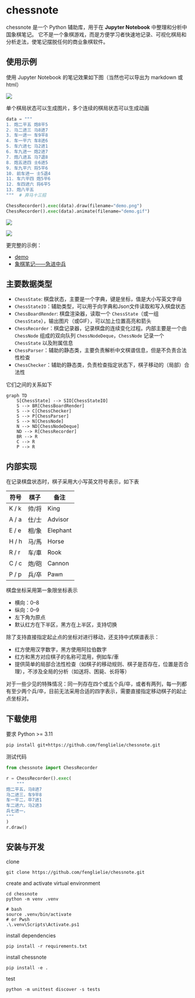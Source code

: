 # chessnote

chessnote 是一个 Python 辅助库，用于在 **Jupyter Notebook** 中整理和分析中国象棋笔记。
它不是一个象棋游戏，而是方便学习者快速地记录、可视化棋局和分析走法，使笔记摆脱任何的商业象棋软件。

## 使用示例

使用 Jupyter Notebook 的笔记效果如下图（当然也可以导出为 markdown 或 html）

![](./images/example.png)

单个棋局状态可以生成图片，多个连续的棋局状态可以生成动画

```python
data = """
1. 炮二平五 炮8平5
2. 马二进三 马8进7
3. 车一进一 车9平8
4. 车一平六 车8进6
5. 车六进七 马2进1
6. 车九进一 炮2进7
7. 炮八进五 马7退8
8. 炮五进四 士6进5
9. 车九平六 将5平6
10. 前车进一 士5退4
11. 车六平四 炮5平6
12. 车四进六 将6平5
13. 炮八平五
"""  # 弃马十三招

ChessRecorder().exec(data).draw(filename="demo.png")
ChessRecorder().exec(data).animate(filename="demo.gif")
```


![](./images/demo.png)

![](./images/demo.gif)

更完整的示例：

- [demo](./demo/demo.ipynb)
- [象棋笔记——急进中兵](./demo/象棋笔记——急进中兵.ipynb)


## 主要数据类型

- `ChessState`: 棋盘状态，主要是一个字典，键是坐标，值是大小写英文字母
- `ChessStateIO`：辅助类型，可以用于向字典和Json文件读取和写入棋盘状态
- `ChessBoardRender`: 棋盘渲染器，读取一个 `ChessState`（或一组 `ChessState`），输出图片（或GIF），可以加上位置高亮和箭头
- `ChessRecorder`：棋盘记录器，记录棋盘的连续变化过程。内部主要是一个由 `ChessNode` 组成的双向队列 `ChessNodeDeque`，`ChessNode` 记录一个 `ChessState` 以及附属信息
- `ChessParser`：辅助的静态类，主要负责解析中文棋谱信息，但是不负责合法性检查
- `ChessChecker`：辅助的静态类，负责检查指定状态下，棋子移动的（局部）合法性

它们之间的关系如下

```mermaid
graph TD
    S[ChessState] --> SIO[ChessStateIO]
    S --> BR[ChessBoardRender]
    S --> C[ChessChecker]
    S --> P[ChessParser]
    S --> N[ChessNode]
    N --> ND[ChessNodeDeque]
    ND --> R[ChessRecorder]
    BR --> R
    C --> R
    P --> R
```

## 内部实现

在记录棋盘状态时，棋子采用大小写英文符号表示，如下表

| 符号  | 棋子  | 备注     |
| ----- | ----- | -------- |
| K / k | 帅/将 | King     |
| A / a | 仕/士 | Advisor  |
| E / e | 相/象 | Elephant |
| H / h | 马/馬 | Horse    |
| R / r | 车/車 | Rook     |
| C / c | 炮/砲 | Cannon   |
| P / p | 兵/卒 | Pawn     |

棋盘坐标采用第一象限坐标表示

- 横向：0–8
- 纵向：0–9
- 左下角为原点
- 默认红方在下半区，黑方在上半区，支持切换

除了支持直接指定起止点的坐标对进行移动，还支持中式棋谱表示：

- 红方使用汉字数字，黑方使用阿拉伯数字
- 红方和黑方对应棋子的名称可混用，例如车/車
- 提供简单的局部合法性检查（如棋子的移动规则、棋子是否存在，位置是否合理），不涉及全局的分析（如送将、困毙、长将等）

对于一些少见的特殊情况：同一列存在四个或五个兵/卒，或者有两列，每一列都有至少两个兵/卒，目前无法采用合适的四字表示，需要直接指定移动棋子的起止点坐标对。


## 下载使用

要求 Python >= 3.11

```shell
pip install git+https://github.com/fenglielie/chessnote.git
```

测试代码

```python
from chessnote import ChessRecorder

r = ChessRecorder().exec(
    """
炮二平五，马8进7
马二进三，车9平8
车一平二，卒7进1
车二进六，马2进3
兵七进一，
"""
)
r.draw()
```

## 安装与开发

clone
```shell
git clone https://github.com/fenglielie/chessnote.git
```

create and activate virtual environment
```shell
cd chessnote
python -m venv .venv

# bash
source .venv/bin/activate
# or Pwsh
.\.venv\Scripts\Activate.ps1
```

install dependencies
```shell
pip install -r requirements.txt
```

install chessnote
```shell
pip install -e .
```

test
```shell
python -m unittest discover -s tests
```
